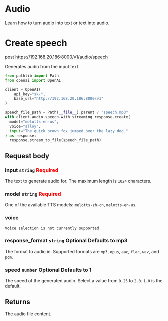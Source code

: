 # Audio
Learn how to turn audio into text or text into audio.

# Create speech
post https://192.168.20.186:8000/v1/audio/speech

Generates audio from the input text.

```python
from pathlib import Path
from openai import OpenAI

client = OpenAI(
    api_key="sk-",
    base_url="http://192.168.20.186:8000/v1"
)

speech_file_path = Path(__file__).parent / "speech.mp3"
with client.audio.speech.with_streaming_response.create(
  model="melotts-en-us",
  voice="alloy",
  input="The quick brown fox jumped over the lazy dog."
) as response:
  response.stream_to_file(speech_file_path)
```

## Request body

### input `string` <span style="color: red;">Required</span>
The text to generate audio for. The maximum length is `1024` characters.

### model `string` <span style="color: red;">Required</span>
One of the available TTS models: `melotts-zh-cn`, `melotts-en-us`.

### voice 
`Voice selection is not currently supported`

### response_format `string` Optional Defaults to mp3
The format to audio in. Supported formats are `mp3`, `opus`, `aac`, `flac`, `wav`, and `pcm`.

### speed `number` Optional Defaults to 1
The speed of the generated audio. Select a value from `0.25` to `2.0`. `1.0` is the default.

## Returns
The audio file content.